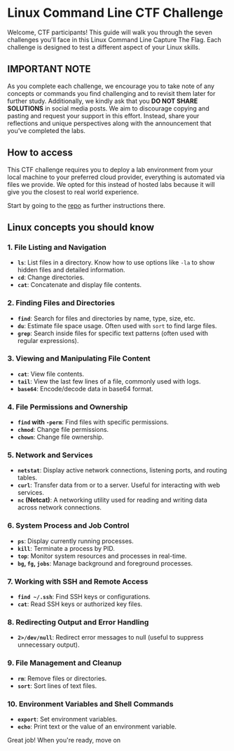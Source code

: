 # Linux Command Line CTF Challenge

Welcome, CTF participants! This guide will walk you through the seven challenges you'll face in this Linux Command Line Capture The Flag. Each challenge is designed to test a different aspect of your Linux skills.

## IMPORTANT NOTE

As you complete each challenge, we encourage you to take note of any concepts or commands you find challenging and to revisit them later for further study. Additionally, we kindly ask that you **DO NOT SHARE SOLUTIONS** in social media posts. We aim to discourage copying and pasting and request your support in this effort. Instead, share your reflections and unique perspectives along with the announcement that you’ve completed the labs.


## How to access

This CTF challenge requires you to deploy a lab environment from your local machine to your preferred cloud provider, everything is automated via files we provide. We opted for this instead of hosted labs because it will give you the closest to real world experience. 

Start by going to the [repo](https://github.com/learntocloud/ltc-linux-challenge) as further instructions there.

## Linux concepts you should know

### 1\. **File Listing and Navigation**

-   **`ls`**: List files in a directory. Know how to use options like `-la` to show hidden files and detailed information.
-   **`cd`**: Change directories.
-   **`cat`**: Concatenate and display file contents.

### 2\. **Finding Files and Directories**

-   **`find`**: Search for files and directories by name, type, size, etc.
-   **`du`**: Estimate file space usage. Often used with `sort` to find large files.
-   **`grep`**: Search inside files for specific text patterns (often used with regular expressions).

### 3\. **Viewing and Manipulating File Content**

-   **`cat`**: View file contents.
-   **`tail`**: View the last few lines of a file, commonly used with logs.
-   **`base64`**: Encode/decode data in base64 format.

### 4\. **File Permissions and Ownership**

-   **`find` with `-perm`**: Find files with specific permissions.
-   **`chmod`**: Change file permissions.
-   **`chown`**: Change file ownership.

### 5\. **Network and Services**

-   **`netstat`**: Display active network connections, listening ports, and routing tables.
-   **`curl`**: Transfer data from or to a server. Useful for interacting with web services.
-   **`nc` (Netcat)**: A networking utility used for reading and writing data across network connections.

### 6\. **System Process and Job Control**

-   **`ps`**: Display currently running processes.
-   **`kill`**: Terminate a process by PID.
-   **`top`**: Monitor system resources and processes in real-time.
-   **`bg`, `fg`, `jobs`**: Manage background and foreground processes.

### 7\. **Working with SSH and Remote Access**

-   **`find ~/.ssh`**: Find SSH keys or configurations.
-   **`cat`**: Read SSH keys or authorized key files.

### 8\. **Redirecting Output and Error Handling**

-   **`2>/dev/null`**: Redirect error messages to null (useful to suppress unnecessary output).

### 9\. **File Management and Cleanup**

-   **`rm`**: Remove files or directories.
-   **`sort`**: Sort lines of text files.

### 10\. **Environment Variables and Shell Commands**

-   **`export`**: Set environment variables.
-   **`echo`**: Print text or the value of an environment variable.

Great job! When you're ready, move on